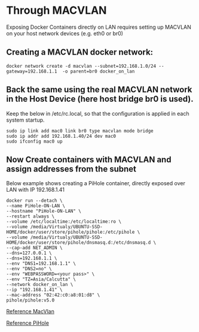 # Through MACVLAN

Exposing Docker Containers directly on LAN requires setting up MACVLAN on your host network devices (e.g. eth0 or br0)

## Creating a MACVLAN docker network:

    docker network create -d macvlan --subnet=192.168.1.0/24 --gateway=192.168.1.1  -o parent=br0 docker_on_lan

## Back the same using the real MACVLAN network in the Host Device (here host bridge br0 is used).

Keep the below in /etc/rc.local, so that the configuration is applied in each system startup.

    sudo ip link add mac0 link br0 type macvlan mode bridge
    sudo ip addr add 192.168.1.40/24 dev mac0
    sudo ifconfig mac0 up


## Now Create containers with MACVLAN and assign addresses from the subnet

Below example shows creating a PiHole container, directly exposed over LAN with IP 192.168.1.41


    docker run --detach \
    --name PiHole-ON-LAN \
    --hostname "PiHole-ON-LAN" \
    --restart always \
    --volume /etc/localtime:/etc/localtime:ro \
    --volume /media/Virtualy/UBUNTU-SSD-HOME/docker/user/store/pihole/pihole:/etc/pihole \
    --volume /media/Virtualy/UBUNTU-SSD-HOME/docker/user/store/pihole/dnsmasq.d:/etc/dnsmasq.d \
    --cap-add NET_ADMIN \
    --dns=127.0.0.1 \
    --dns=192.168.1.1 \
    --env "DNS1=192.168.1.1" \
    --env "DNS2=no" \
    --env "WEBPASSWORD=<your pass>" \
    --env "TZ=Asia/Calcutta" \
    --network docker_on_lan \
    --ip "192.168.1.41" \
    --mac-address "02:42:c0:a8:01:d8" \
    pihole/pihole:v5.0


[Reference MacVlan](https://collabnix.com/2-minutes-to-docker-macvlan-networking-a-beginners-guide/)

[Reference PiHole](https://gist.github.com/xirixiz/ecad37bac9a07c2a1204ab4f9a17db3c)
